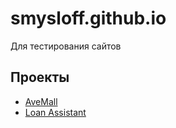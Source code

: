 # smysloff.github.io
Для тестирования сайтов

## Проекты
- [AveMall](https://smysloff.github.io/avemall/index.html)
- [Loan Assistant](https://smysloff.github.io/loan-assistant/index.html)